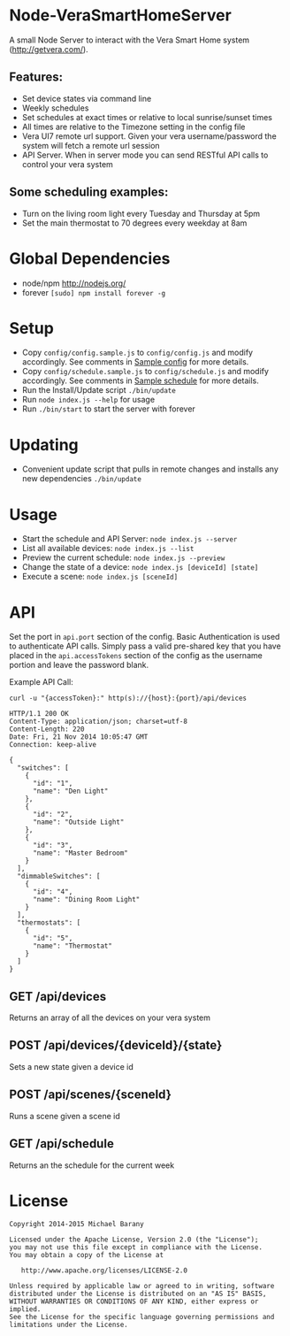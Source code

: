 # Node-VeraSmartHomeServer
A small Node Server to interact with the Vera Smart Home system (http://getvera.com/).

## Features:
- Set device states via command line
- Weekly schedules
- Set schedules at exact times or relative to local sunrise/sunset times
- All times are relative to the Timezone setting in the config file
- Vera UI7 remote url support. Given your vera username/password the system will fetch a remote url session
- API Server. When in server mode you can send RESTful API calls to control your vera system

## Some scheduling examples:
- Turn on the living room light every Tuesday and Thursday at 5pm
- Set the main thermostat to 70 degrees every weekday at 8am


# Global Dependencies
- node/npm http://nodejs.org/
- forever `[sudo] npm install forever -g`


# Setup
- Copy `config/config.sample.js` to `config/config.js` and modify accordingly. See comments in [Sample config](config/config.sample.js) for more details.
- Copy `config/schedule.sample.js` to `config/schedule.js` and modify accordingly. See comments in [Sample schedule](config/schedule.sample.js) for more details.
- Run the Install/Update script `./bin/update`
- Run `node index.js --help` for usage
- Run `./bin/start` to start the server with forever


# Updating
- Convenient update script that pulls in remote changes and installs any new dependencies `./bin/update`


# Usage
- Start the schedule and API Server: `node index.js --server`
- List all available devices: `node index.js --list`
- Preview the current schedule: `node index.js --preview`
- Change the state of a device: `node index.js [deviceId] [state]`
- Execute a scene: `node index.js [sceneId]`


# API
Set the port in `api.port` section of the config.
Basic Authentication is used to authenticate API calls. Simply pass a valid pre-shared key that you have placed in the `api.accessTokens` section of the config as the username portion and leave the password blank.

Example API Call:
```
curl -u "{accessToken}:" http(s)://{host}:{port}/api/devices

HTTP/1.1 200 OK
Content-Type: application/json; charset=utf-8
Content-Length: 220
Date: Fri, 21 Nov 2014 10:05:47 GMT
Connection: keep-alive

{
  "switches": [
    {
      "id": "1",
      "name": "Den Light"
    },
    {
      "id": "2",
      "name": "Outside Light"
    },
    {
      "id": "3",
      "name": "Master Bedroom"
    }
  ],
  "dimmableSwitches": [
    {
      "id": "4",
      "name": "Dining Room Light"
    }
  ],
  "thermostats": [
    {
      "id": "5",
      "name": "Thermostat"
    }
  ]
}
```

## GET /api/devices
Returns an array of all the devices on your vera system

## POST /api/devices/{deviceId}/{state}
Sets a new state given a device id

## POST /api/scenes/{sceneId}
Runs a scene given a scene id

## GET /api/schedule
Returns an the schedule for the current week


License
=======

    Copyright 2014-2015 Michael Barany

    Licensed under the Apache License, Version 2.0 (the "License");
    you may not use this file except in compliance with the License.
    You may obtain a copy of the License at

       http://www.apache.org/licenses/LICENSE-2.0

    Unless required by applicable law or agreed to in writing, software
    distributed under the License is distributed on an "AS IS" BASIS,
    WITHOUT WARRANTIES OR CONDITIONS OF ANY KIND, either express or implied.
    See the License for the specific language governing permissions and
    limitations under the License.
